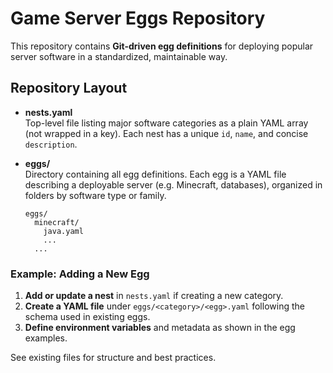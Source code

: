 # Game Server Eggs Repository

This repository contains **Git-driven egg definitions** for deploying popular server software in a standardized, maintainable way.

## Repository Layout

- **nests.yaml**  
  Top-level file listing major software categories as a plain YAML array  
  (not wrapped in a key). Each nest has a unique `id`, `name`, and concise `description`.

- **eggs/**  
  Directory containing all egg definitions. Each egg is a YAML file describing a deployable server (e.g. Minecraft, databases), organized in folders by software type or family.

  ```
  eggs/
    minecraft/
      java.yaml
      ...
    ...
  ```

### Example: Adding a New Egg

1. **Add or update a nest** in `nests.yaml` if creating a new category.
2. **Create a YAML file** under `eggs/<category>/<egg>.yaml` following the schema used in existing eggs.
3. **Define environment variables** and metadata as shown in the egg examples.

See existing files for structure and best practices.
